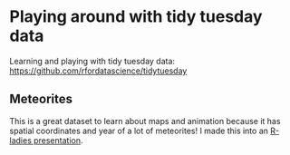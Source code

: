 # Playing around with tidy tuesday data
Learning and playing with tidy tuesday data: https://github.com/rfordatascience/tidytuesday

## Meteorites
This is a great dataset to learn about maps and animation because it has spatial coordinates and year of a lot of meteorites! I made this into an [R-ladies presentation](meteorites/rladies_oslo_2019_10_28.Rmd).

